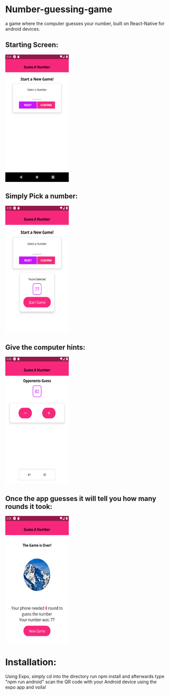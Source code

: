 # Number-guessing-game

a game where the computer guesses your number, built on React-Native for android devices.

<h2>Starting Screen:</h2>
<img src="https://github.com/rGustave07/Number-guessing-game/blob/master/assets/images/Capture.PNG" width="200" height="400">


<h2>Simply Pick a number:</h2>
<img src="https://github.com/rGustave07/Number-guessing-game/blob/master/assets/images/Capture2.PNG" width="200" height="400">


<h2>Give the computer hints:</h2>
<img src="https://github.com/rGustave07/Number-guessing-game/blob/master/assets/images/Capture3.PNG" width="200" height="400">


<h2>Once the app guesses it will tell you how many rounds it took:</h2>
<img src="https://github.com/rGustave07/Number-guessing-game/blob/master/assets/images/Capture4.PNG" width="200" height="400">



<h1>Installation:</h1>
<p>Using Expo, simply cd into the directory run npm install and afterwards type "npm run android" scan the QR code with your Android device using the expo app and voila!</p>
